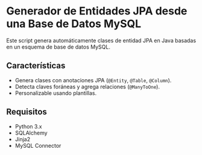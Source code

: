 # Generador de Entidades JPA desde una Base de Datos MySQL

Este script genera automáticamente clases de entidad JPA en Java basadas en un esquema de base de datos MySQL.

## Características
- Genera clases con anotaciones JPA (`@Entity`, `@Table`, `@Column`).
- Detecta claves foráneas y agrega relaciones (`@ManyToOne`).
- Personalizable usando plantillas.

## Requisitos
- Python 3.x
- SQLAlchemy
- Jinja2
- MySQL Connector

